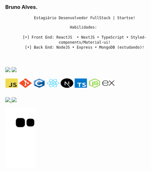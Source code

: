 ### Bruno Alves.

<header>

    Estagiário Desenvolvedor FullStack | Startse!

  <span>
    
    Habilidades: 
    
    [•] Front End: ReactJS	• NextJS • TypeScript • Styled-components/Material-ui!
    [•] Back End: NodeJS • Express • MongoDB (estudando)!
  
  </span>
</header>

##

<main>
  <div display="flex" flex-wrap="wrap">
    <img width="400px" text-align="left" src="https://github-readme-stats.vercel.app/api/top-langs/?username=bruno-alvesbr&layout=compact&theme=gotham"/> 
    <img width="400px" src="https://github-readme-stats.vercel.app/api?username=bruno-alvesbr&show_icons=true&theme=gotham" />
  </div>

  <div style="display: inline_block">
    <br />
    <img align="center" alt="Bruno-JS" height="30" width="40" src="https://raw.githubusercontent.com/devicons/devicon/master/icons/javascript/javascript-original.svg">
    <img align="center" alt="Bruno-GIT" height="30" width="40" src="https://raw.githubusercontent.com/devicons/devicon/master/icons/git/git-original.svg">
    <img align="center" alt="Bruno-C" height="30" width="40" src="https://raw.githubusercontent.com/devicons/devicon/master/icons/c/c-original.svg">
    <img align="center" alt="Bruno-ReactJS" height="30" width="40" src="https://raw.githubusercontent.com/devicons/devicon/master/icons/react/react-original.svg">
    <img align="center" alt="Bruno-Next" height="30" width="40" src="https://raw.githubusercontent.com/devicons/devicon/master/icons/nextjs/nextjs-original.svg">
    <img align="center" alt="Bruno-Typescript" height="30" width="40" src="https://raw.githubusercontent.com/devicons/devicon/master/icons/typescript/typescript-original.svg">
    <img align="center" alt="Bruno-NodeJS" height="30" width="40" src="https://raw.githubusercontent.com/devicons/devicon/master/icons/nodejs/nodejs-original.svg">
    <img align="center" alt="Bruno-Express" height="30" width="40" src="https://raw.githubusercontent.com/devicons/devicon/master/icons/express/express-original.svg">
  </div>
</main>
  
##
  
<footer>
  <div>
    <a href="mailto:brunoph.faces12@gmail.com">
       <img border-radius='0px' height='30px' src="https://img.shields.io/badge/Gmail-005157?style=for-the-badge&logo=gmail&logoColor=aqua" target="_blank">
    </a>
    <a href="https://www.linkedin.com/in/bruno-alves-0bbbb5202/" target="_blank">
      <img border-radius='0px' height='30px' src="https://img.shields.io/badge/Linkedin-005157?style=for-the-badge&logo=linkedin&logoColor=aqua" target="_blank">
    </a>   
  </div> 
  
  ![Snake animation](https://github.com/Bruno-AlvesBR/Bruno-AlvesBR/blob/output/github-contribution-grid-snake.svg)
</footer>
